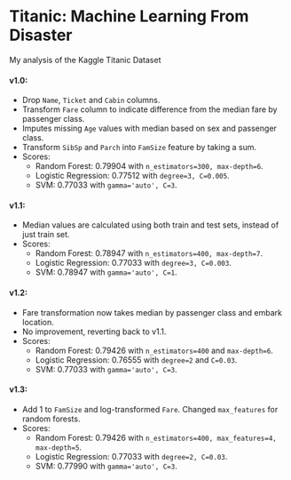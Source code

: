 # Titanic: Machine Learning From Disaster

My analysis of the Kaggle Titanic Dataset

#### v1.0:
* Drop `Name`, `Ticket` and `Cabin` columns.
* Transform `Fare` column to indicate difference from the median fare by passenger class.
* Imputes missing `Age` values with median based on sex and passenger class.
* Transform `SibSp` and `Parch` into `FamSize` feature by taking a sum.
* Scores:
    * Random Forest: 0.79904 with `n_estimators=300, max-depth=6`.
    * Logistic Regression: 0.77512 with `degree=3, C=0.005`.
    * SVM: 0.77033 with `gamma='auto', C=3`.

#### v1.1:
* Median values are calculated using both train and test sets, instead of just train set.
* Scores:
    * Random Forest: 0.78947 with `n_estimators=400, max-depth=7`.
    * Logistic Regression: 0.77033 with `degree=3, C=0.003`.
    * SVM: 0.78947 with `gamma='auto', C=1`.

#### v1.2:
* Fare transformation now takes median by passenger class and embark location.
* No improvement, reverting back to v1.1.
* Scores:
    * Random Forest: 0.79426 with `n_estimators=400` and `max-depth=6`.
    * Logistic Regression: 0.76555 with `degree=2` and `C=0.03`.
    * SVM: 0.77033 with `gamma='auto', C=3`.

#### v1.3:
* Add 1 to `FamSize` and log-transformed `Fare`. Changed `max_features` for random forests.
* Scores:
    * Random Forest: 0.79426 with `n_estimators=400, max_features=4, max-depth=5`.
    * Logistic Regression: 0.77033 with `degree=2, C=0.03`.
    * SVM: 0.77990 with `gamma='auto', C=3`.